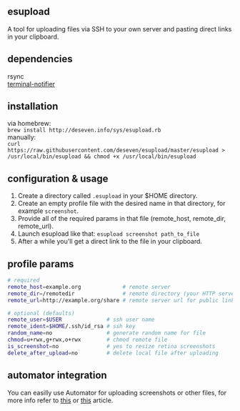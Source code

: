 ## esupload
A tool for uploading files via SSH to your own server and pasting direct links in your clipboard.  

## dependencies
rsync  
[terminal-notifier](https://github.com/julienXX/terminal-notifier)  

## installation
via homebrew:  
```brew install http://deseven.info/sys/esupload.rb```  
manually:  
```curl https://raw.githubusercontent.com/deseven/esupload/master/esupload > /usr/local/bin/esupload && chmod +x /usr/local/bin/esupload```  

## configuration & usage
1. Create a directory called ```.esupload``` in your $HOME directory.  
2. Create an empty profile file with the desired name in that directory, for example ```screenshot```.  
3. Provide all of the required params in that file (remote_host, remote_dir, remote_url).  
4. Launch esupload like that: ```esupload screenshot path_to_file```  
5. After a while you'll get a direct link to the file in your clipboard.  

## profile params
```sh
# required
remote_host=example.org             # remote server
remote_dir=/remotedir               # remote directory (your HTTP server root)
remote_url=http://example.org/share # remote server url for public links

# optional (defaults)
remote_user=$USER              # ssh user name
remote_ident=$HOME/.ssh/id_rsa # ssh key
random_name=no                 # generate random name for file
chmod=u+rwx,g+rwx,o+rwx        # chmod remote file
is_screenshot=no               # yes to resize retina screenshots
delete_after_upload=no         # delete local file after uploading
```

## automator integration
You can easilly use Automator for uploading screenshots or other files, for more info refer to [this](http://apple.blogoverflow.com/2012/06/folder-actions-tutorial-automation-meet-the-filesystem/) or [this](http://computers.tutsplus.com/tutorials/quick-tip-use-folder-actions-to-speed-up-productivity-in-os-x--mac-45394) article.  